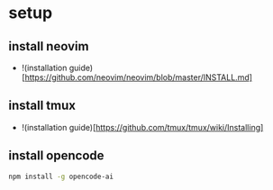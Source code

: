# setup

## install neovim

- !(installation guide)[https://github.com/neovim/neovim/blob/master/INSTALL.md]

## install tmux

- !(installation guide)[https://github.com/tmux/tmux/wiki/Installing]

## install opencode

```bash
npm install -g opencode-ai
```
